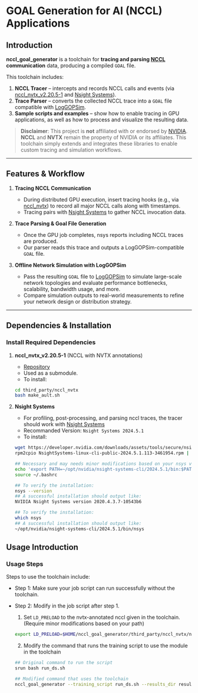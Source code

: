 # GOAL Generation for AI (NCCL) Applications

## Introduction

**nccl_goal_generator** is a toolchain for **tracing and parsing [NCCL](https://github.com/NVIDIA/nccl) communication** data, producing a compiled `GOAL` file.

This toolchain includes:

1. **NCCL Tracer** – intercepts and records NCCL calls and events (via [nccl_nvtx_v2.20.5-1](https://github.com/ZhiyiHu1999/nccl_nvtx_v2.20.5-1) and [Nsight Systems](https://developer.nvidia.com/nsight-systems)).
2. **Trace Parser** – converts the collected NCCL trace into a `GOAL` file compatible with [LogGOPSim](https://github.com/spcl/LogGOPSim).
3. **Sample scripts and examples** – show how to enable tracing in GPU applications, as well as how to process and visualize the resulting data.

> **Disclaimer**: This project is **not** affiliated with or endorsed by [NVIDIA](https://www.nvidia.com/).
> **NCCL** and **NVTX** remain the property of NVIDIA or its affiliates.
> This toolchain simply extends and integrates these libraries to enable custom tracing and simulation workflows.

---

## Features & Workflow

1. **Tracing NCCL Communication**

   - During distributed GPU execution, insert tracing hooks (e.g., via [nccl_nvtx](https://github.com/ZhiyiHu1999/nccl_nvtx_v2.20.5-1)) to record all major NCCL calls along with timestamps.
   - Tracing pairs with [Nsight Systems](https://developer.nvidia.com/nsight-systems) to gather NCCL invocation data.
2. **Trace Parsing & Goal File Generation**

   - Once the GPU job completes, nsys reports including NCCL traces are produced.
   - Our parser reads this trace and outputs a LogGOPSim-compatible `GOAL` file.
3. **Offline Network Simulation with LogGOPSim**

   - Pass the resulting `GOAL` file to [LogGOPSim](https://github.com/spcl/LogGOPSim) to simulate large-scale network topologies and evaluate performance bottlenecks, scalability, bandwidth usage, and more.
   - Compare simulation outputs to real-world measurements to refine your network design or distribution strategy.

---

## Dependencies & Installation

### Install Required Dependencies

1. **nccl_nvtx_v2.20.5-1** (NCCL with  NVTX annotations)

   - [Repository](https://github.com/ZhiyiHu1999/nccl_nvtx_v2.20.5-1)
   - Used as a submodule.
   - To install:

   ```bash
   cd third_party/nccl_nvtx
   bash make_ault.sh
   ```
2. **Nsight Systems**

   - For profiling, post-processing, and parsing nccl traces, the tracer should work with [Nsight Systems](https://developer.nvidia.com/nsight-systems)
   - Recommanded Version: `Nsight Systems 2024.5.1`
   - To install:

   ```bash
   wget https://developer.nvidia.com/downloads/assets/tools/secure/nsight-systems/2024_5/NsightSystems-linux-cli-public-2024.5.1.113-3461954.rpm
   rpm2cpio NsightSystems-linux-cli-public-2024.5.1.113-3461954.rpm | cpio -idmv

   ## Necessary and may needs minor modifications based on your nsys version:
   echo 'export PATH=~/opt/nvidia/nsight-systems-cli/2024.5.1/bin:$PATH' >> ~/.bashrc
   source ~/.bashrc

   ## To verify the installation:
   nsys --version
   ## A successful installation should output like:
   NVIDIA Nsight Systems version 2020.4.3.7-10543b6

   ## To verify the installation:
   which nsys
   ## A successful installation should output like:
   ~/opt/nvidia/nsight-systems-cli/2024.5.1/bin/nsys
   ```

## Usage Introduction

### Usage Steps

Steps to use the toolchain include:

- Step 1: Make sure your job script can run successfully without the toolchain.
- Step 2: Modify in the job script after step 1.

  1. Set `LD_PRELOAD` to the nvtx-annotated nccl given in the toolchain. (Require minor modifications based on your path)

  ```bash
  export LD_PRELOAD=$HOME/nccl_goal_generator/third_party/nccl_nvtx/nccl/build/lib/libnccl.so
  ```

  2. Modify the command that runs the training script to use the module in the toolchain

  ```bash
  ## Original command to run the script
  srun bash run_ds.sh

  ## Modified command that uses the toolchain
  nccl_goal_generator --training_script run_ds.sh --results_dir results --config_node_gpu node_gpu_config.yaml
  ```

